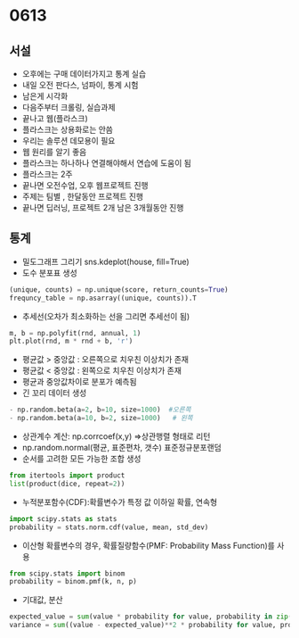 # 0613

## 서설

- 오후에는 구매 데이터가지고 통계 실습
- 내일 오전 판다스, 넘파이, 통계 시험
- 남은게 시각화
- 다음주부터 크롤링, 실습과제
- 끝나고 웹(플라스크)
- 플라스크는 상용화로는 안씀
- 우리는 솔루션 데모용이 필요
- 웹 원리를 알기 좋음
- 플라스크는 하나하나 연결해야해서 연습에 도움이 됨
- 플라스크는 2주
- 끝나면 오전수업, 오후 웹프로젝트 진행
- 주제는 팀별 , 한달동안 프로젝트 진행
- 끝나면 딥러닝, 프로젝트 2개 남은 3개월동안 진행

## 통계

- 밀도그래프 그리기
sns.kdeplot(house, fill=True)
- 도수 분포표 생성

```python
(unique, counts) = np.unique(score, return_counts=True)
frequncy_table = np.asarray((unique, counts)).T
```

- 추세선(오차가 최소화하는 선을 그리면 추세선이 됨)

```python
m, b = np.polyfit(rnd, annual, 1)
plt.plot(rnd, m * rnd + b, 'r')
```

- 평균값 > 중앙값 : 오른쪽으로 치우친 이상치가 존재
- 평균값 < 중앙값 : 왼쪽으로 치우친 이상치가 존재
- 평균과 중앙값차이로 분포가 예측됨
- 긴 꼬리 데이터 생성

```python
- np.random.beta(a=2, b=10, size=1000)  #오른쪽 
- np.random.beta(a=10, b=2, size=1000)   # 왼쪽
```

- 상관계수 계산: np.corrcoef(x,y) =>상관행렬 형태로 리턴
- np.random.normal(평균, 표준편차, 갯수) 표준정규분포랜덤
- 순서를 고려한 모든 가능한 조합 생성

```python
from itertools import product
list(product(dice, repeat=2))
```

- 누적분포함수(CDF):확률변수가 특정 값 이하일 확률, 연속형
  
```python
import scipy.stats as stats
probability = stats.norm.cdf(value, mean, std_dev)
```

- 이산형 확률변수의 경우, 확률질량함수(PMF: Probability Mass Function)를 사용

```python
from scipy.stats import binom
probability = binom.pmf(k, n, p)
```

- 기대값, 분산

```python
expected_value = sum(value * probability for value, probability in zip(values, probabilities))
variance = sum((value - expected_value)**2 * probability for value, probability in zip(values, probabilities))
```
